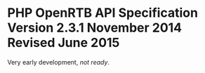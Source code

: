 PHP OpenRTB API Specification Version 2.3.1
November 2014
Revised June 2015
==========

Very early development, *not ready*.
